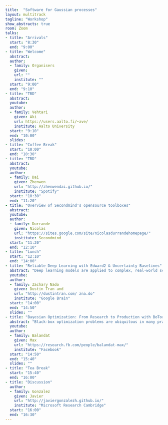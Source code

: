 ```yaml
---
title:  "Software for Gaussian processes"
layout: multitrack
tagline: "Workshop"
show_abstracts: true
room: Zoom
talks:
- title: "Arrivals"
  start: "8:30"
  end: "9:00"
- title: "Welcome"    
  abstract:
  author:
  - family: Organisers
    given: 
    url: ""
    institute: ""   
  start: "9:00"
  end: "9:10"
- title: "TBD"
  abstract: 
  youtube: 
  author: 
  - family: Vehtari
    given: Aki
    url: https://users.aalto.fi/~ave/
    institute: Aalto University
  start: "9:10"
  end: "10:00"
  slides: 
- title: "Coffee Break"
  start: "10:00"
  end: "10:30"    
- title: "TBD"
  abstract: 
  youtube: 
  author:
  - family: Dai
    given: Zhenwen
    url: "http://zhenwendai.github.io/"
    institute: "Spotify"
  start: "10:30"
  end: "11:20"
- title: "Overview of Secondmind's opensource toolboxes"
  abstract: 
  youtube: 
  author:
  - family: Durrande
    given: Nicolas
    url: "https://sites.google.com/site/nicolasdurrandehomepage/"
    institute: Secondmind 
  start: "11:20"
  end: "12:10"  
- title: "Lunch"
  start: "12:10"
  end: "14:00"
- title: "Reliable Deep Learning with Edward2 & Uncertainty Baselines"
  abstract: "Deep learning models are applied to complex, real-world scenarios and yet we have little handle of how well they work in those scenarios. This is problematic in safety-critical areas such as healthcare, and it’s more broadly important when the model is deployed to serve predictions on data very different from what the model was trained on. In this talk, we’ll describe our team’s progress at Google toward reliable deep learning: its challenges, advances, and how we designed infrastructure to accelerate research in the area. First, we’ll discuss how we use the Edward2 probabilistic programming language to design uncertainty models. Second, we’ll talk about Uncertainty Baselines, a library for managing experiments related to uncertainty and robustness. We have used these libraries internally and externally across dozens of papers and several product launches."
  youtube: 
  author: 
  - family: Zachary Nado 
    given: Dustin Tran and
    url: "http://dustintran.com/ zna.do"
    institute: "Google Brain"
  start: "14:00"
  end: "14:50"
  slides: ""
- title: "Bayesian Optimization: From Research to Production with BoTorch & Ax"
  abstract: "Black-box optimization problems are ubiquitous in many practical settings: At Facebook, they include AutoML, optimizing ranking policies in large scale online A/B tests, tuning backend infrastructure, AI hardware/software co-design, simulation optimization, and many others. The Adaptive Experimentation team at Facebook maintains BoTorch and Ax, two open-source python libraries for Bayesian Optimization that are widely used both internally and externally. In this talk I will explain the origins and the respective goals of BoTorch and Ax, their features and capabilities, design principles, and how they enable the team to conduct novel research and effectively translate it to production. I will discuss the tension between catering to different target audiences (researchers as well as practitioners), and how software engineering is done in practice in an applied research team. Finally, I will highlight a recent example use-case that leverages both methodological and systems innovations to efficiently perform automated latency-aware neural architecture search with multi-objective Bayesian optimization."
  youtube: 
  author: 
  - family: Balandat
    given: Max
    url: "https://research.fb.com/people/balandat-max/"
    institute: "Facebook"
  start: "14:50"
  end: "15:40"
  slides: ""
- title: "Tea Break"
  start: "15:40"
  end: "16:00"
- title: "Discussion"
  author:
  - family: Gonzalez
    given: Javier
    url: "http://javiergonzalezh.github.io/"
    institute: "Microsoft Research Cambridge"
  start: "16:00"
  end: "16:30"
---
```


